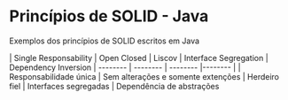 # Princípios de SOLID - Java
Exemplos dos princípios de SOLID escritos em Java

| Single Responsability | Open Closed | Liscov | Interface Segregation | Dependency Inversion
| -------- | -------- | -------- |-------- |
| Responsabilidade única | Sem alterações e somente extenções | Herdeiro fiel | Interfaces segregadas | Dependência de abstrações
